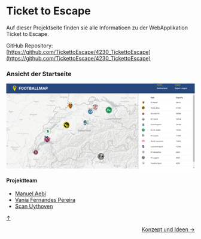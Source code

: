 <a id="top"></a>

# Ticket to Escape

Auf dieser Projektseite finden sie alle Informatioen zu der WebApplikation Ticket to Escape.

GitHub Repository: [https://github.com/TickettoEscape/4230_TickettoEscape](https://github.com/TickettoEscape/4230_TickettoEscape)

### Ansicht der Startseite
![GDI Projekt Screenshot](Bilder/Startpage1.png)

#### Projektteam
- [Manuel Aebi](https://github.com/AebiM)
- [Vania Fernandes Pereira](https://github.com/VaniaPereira01)
- [Scan Uythoven](https://github.com/SvenUythoven)


[↑](#top)


<div style="display: flex; justify-content: space-between;">
  <div>
  </div>
  <div>
    <a href="einleitung.html">Konzept und Ideen →</a>
  </div>
</div>